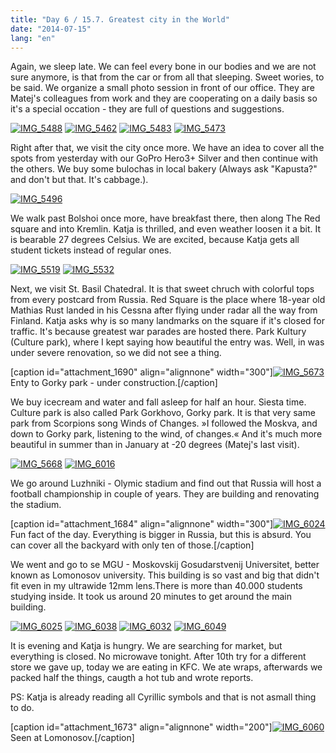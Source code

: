 ```yaml
---
title: "Day 6 / 15.7. Greatest city in the World"
date: "2014-07-15"
lang: "en"
---
```


Again, we sleep late. We can feel every bone in our bodies and we are not sure anymore, is that from the car or from all that sleeping. Sweet wories, to be said. We organize a small photo session in front of our office. They are Matej's colleagues from work and they are cooperating on a daily basis so it's a special occation - they are full of questions and suggestions.

[![IMG_5488](images/IMG_5488-300x200.jpg)](http://gremovmongolijo.com/wp-content/uploads/2014/07/IMG_5488.jpg) [![IMG_5462](images/IMG_5462-300x200.jpg)](http://gremovmongolijo.com/wp-content/uploads/2014/07/IMG_5462.jpg) [![IMG_5483](images/IMG_5483-300x200.jpg)](http://gremovmongolijo.com/wp-content/uploads/2014/07/IMG_5483.jpg) [![IMG_5473](images/IMG_5473-300x200.jpg)](http://gremovmongolijo.com/wp-content/uploads/2014/07/IMG_5473.jpg)

Right after that, we visit the city once more. We have an idea to cover all the spots from yesterday with our GoPro Hero3+ Silver and then continue with the others. We buy some bulochas in local bakery (Always ask "Kapusta?" and don't but that. It's cabbage.).

[![IMG_5496](images/IMG_5496-300x200.jpg)](http://gremovmongolijo.com/wp-content/uploads/2014/07/IMG_5496.jpg)

We walk past Bolshoi once more, have breakfast there, then along The Red square and into Kremlin. Katja is thrilled, and even weather loosen it a bit. It is bearable 27 degrees Celsius. We are excited, because Katja gets all student tickets instead of regular ones.

[![IMG_5519](images/IMG_5519-300x200.jpg)](http://gremovmongolijo.com/wp-content/uploads/2014/07/IMG_5519.jpg) [![IMG_5532](images/IMG_5532-300x200.jpg)](http://gremovmongolijo.com/wp-content/uploads/2014/07/IMG_5532.jpg)

Next, we visit St. Basil Chatedral. It is that sweet chruch with colorful tops from every postcard from Russia. Red Square is the place where 18-year old Mathias Rust landed in his Cessna after flying under radar all the way from Finland. Katja asks why is so many landmarks on the square if it's closed for traffic. It's because greatest war parades are hosted there. Park Kultury (Culture park), where I kept saying how beautiful the entry was. Well, in was under severe renovation, so we did not see a thing.

\[caption id="attachment\_1690" align="alignnone" width="300"\][![IMG_5673](images/IMG_5673-300x200.jpg)](http://gremovmongolijo.com/wp-content/uploads/2014/07/IMG_5673.jpg) Enty to Gorky park - under construction.\[/caption\]

We buy icecream and water and fall asleep for half an hour. Siesta time. Culture park is also called Park Gorkhovo, Gorky park. It is that very same park from Scorpions song Winds of Changes. »I followed the Moskva, and down to Gorky park, listening to the wind, of changes.« And it's much more beautiful in summer than in January at -20 degrees (Matej's last visit).

[![IMG_5668](images/IMG_5668-300x200.jpg)](http://gremovmongolijo.com/wp-content/uploads/2014/07/IMG_5668.jpg) [![IMG_6016](images/IMG_6016-300x200.jpg)](http://gremovmongolijo.com/wp-content/uploads/2014/07/IMG_6016.jpg)

We go around Luzhniki - Olymic stadium and find out that Russia will host a football championship in couple of years. They are building and renovating the stadium.

\[caption id="attachment\_1684" align="alignnone" width="300"\][![IMG_6024](images/IMG_6024-300x200.jpg)](http://gremovmongolijo.com/wp-content/uploads/2014/07/IMG_6024.jpg) Fun fact of the day. Everything is bigger in Russia, but this is absurd. You can cover all the backyard with only ten of those.\[/caption\]

We went and go to se MGU - Moskovskij Gosudarstvenij Universitet, better known as Lomonosov university. This building is so vast and big that didn't fit even in my ultrawide 12mm lens.There is more than 40.000 students studying inside. It took us around 20 minutes to get around the main building.

[![IMG_6025](images/IMG_6025-300x200.jpg)](http://gremovmongolijo.com/wp-content/uploads/2014/07/IMG_6025.jpg) [![IMG_6038](images/IMG_6038-300x200.jpg)](http://gremovmongolijo.com/wp-content/uploads/2014/07/IMG_6038.jpg) [![IMG_6032](images/IMG_6032-300x200.jpg)](http://gremovmongolijo.com/wp-content/uploads/2014/07/IMG_6032.jpg) [![IMG_6049](images/IMG_6049-300x200.jpg)](http://gremovmongolijo.com/wp-content/uploads/2014/07/IMG_6049.jpg)

It is evening and Katja is hungry. We are searching for market, but everything is closed. No microwave tonight. After 10th try for a different store we gave up, today we are eating in KFC. We ate wraps, afterwards we packed half the things, caugth a hot tub and wrote reports.

PS: Katja is already reading all Cyrillic symbols and that is not asmall thing to do.

\[caption id="attachment\_1673" align="alignnone" width="200"\][![IMG_6060](images/IMG_6060-200x300.jpg)](http://gremovmongolijo.com/wp-content/uploads/2014/07/IMG_6060.jpg) Seen at Lomonosov.\[/caption\]
